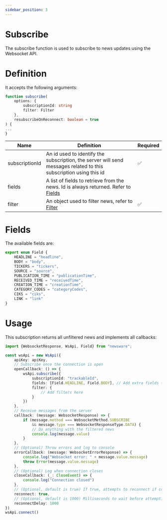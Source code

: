 ```yaml
---
sidebar_position: 3
---
```


# Subscribe

The subscribe function is used to subscribe to news updates using the Websocket API.

# Definition

It accepts the following arguments:

```typescript
function subscribe(
    options: {
        subscriptionId: string
        filter: Filter
    },
    resubscribeOnReconnect: boolean = true
) {
...
}
```

| Name           | Definition                                                                                                        | Required |
| -------------- | ----------------------------------------------------------------------------------------------------------------- | -------- |
| subscriptionId | An id used to identify the subscription, the server will send messages related to this subscription using this id | ✅        |
| fields         | A list of fields to retrieve from the news. Id is always returned. Refer to [Fields](./fieds)                     |          |
| filter         | An object used to filter news, refer to [Filter](./filter)                                                        | ✅        |

# Fields
The available fields are:

```typescript
export enum Field {
    HEADLINE = "headline",
    BODY = "body",
    TICKERS = "tickers",
    SOURCE = "source",
    PUBLICATION_TIME = "publicationTime",
    RECEIVED_TIME = "receivedTime",
    CREATION_TIME = "creationTime",
    CATEGORY_CODES = "categoryCodes",
    CIKS = "ciks",
    LINK = "link"
}
```

# Usage

This subscription returns all unfiltered news and implements all callbacks:

````typescript
import {WebsocketResponse, WsApi, Field} from "newsware";

const wsApi = new WsApi({
    apiKey: apiKey,
    // Subscribe once the connection is open
    openCallback: () => {
        wsApi.subscribe({
            subscriptionId: "trackableId",
            fields: [Field.HEADLINE, Field.BODY], // Add extra fields to retrieve here
            filter: {
                // Add filters here
            }
        })
    },
    // Receive messages from the server
    callback: (message: WebsocketResponse) => {
        if (message.method === WebsocketMethod.SUBSCRIBE
            && message.type === WebsocketResponseType.DATA) {
            // Do anything with the filtered news
            console.log(message.value)
        }
    },
    // (Optional) Throw errors and log to console
    errorCallback: (message: WebsocketErrorResponse) => {
        console.log("Websocket error: " + message.value.message)
        throw Error(message.value.message)
    },
    // (Optional) Log when connection closes
    closeCallback: (_: CloseEvent) => {
        console.log("Connection closed")
    },
    // (Optional, default is true) If true, attempts to reconnect if connection is unexpectedly closed.
    reconnect: true,
    // (Optional, default is 1000) Milliseconds to wait before attempting a reconnect.
    reconnectDelay: 1000
})
wsApi.connect()
````